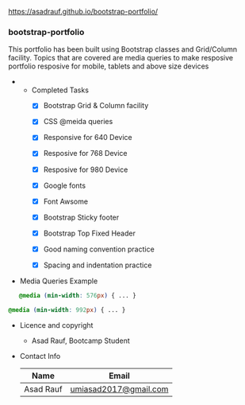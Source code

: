  https://asadrauf.github.io/bootstrap-portfolio/
### bootstrap-portfolio
This portfolio has been built using Bootstrap classes and Grid/Column facility. Topics that are covered are media queries to make resposive portfolio resposive for mobile, tablets and above size devices

* * Completed Tasks 
    * [x] Bootstrap Grid & Column facility
    * [x] CSS @meida queries
    * [x] Responsive for 640 Device
    * [x] Resposive for 768 Device
    * [x] Resposive for 980 Device
    * [x] Google fonts
    * [x] Font Awsome
    * [x] Bootstrap Sticky footer
    * [x] Bootstrap Top Fixed Header
    * [x] Good naming convention practice
    * [x] Spacing and indentation practice



* Media Queries Example

```css
   @media (min-width: 576px) { ... }
```

```css
@media (min-width: 992px) { ... }
```

* Licence and copyright
  
  * Asad Rauf, Bootcamp Student

* Contact Info    

  | Name      | Email                 |
  | --------- | --------------------- |
  | Asad Rauf | umiasad2017@gmail.com |




